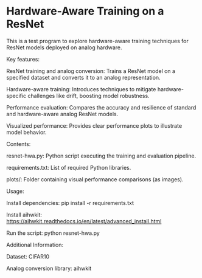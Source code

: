 
# Hardware-Aware Training on a ResNet

This is a test program to explore hardware-aware training techniques for ResNet models deployed on analog hardware.

Key features:

ResNet training and analog conversion: Trains a ResNet model on a specified dataset and converts it to an analog representation.

Hardware-aware training: Introduces techniques to mitigate hardware-specific challenges like drift, boosting model robustness.

Performance evaluation: Compares the accuracy and resilience of standard and hardware-aware analog ResNet models.

Visualized performance: Provides clear performance plots to illustrate model behavior.

Contents:

resnet-hwa.py: Python script executing the training and evaluation pipeline.

requirements.txt: List of required Python libraries.

plots/: Folder containing visual performance comparisons (as images).

Usage:

Install dependencies: pip install -r requirements.txt

Install aihwkit: https://aihwkit.readthedocs.io/en/latest/advanced_install.html

Run the script: python resnet-hwa.py

Additional Information:

Dataset: CIFAR10

Analog conversion library: aihwkit
